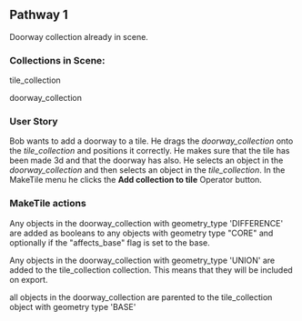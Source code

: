 ## Pathway 1

Doorway collection already in scene.

### Collections in Scene:

tile_collection

doorway_collection


### User Story
Bob wants to add a doorway to a tile. He drags the *doorway_collection* onto the *tile_collection* and positions it correctly. He makes sure that the tile has been made 3d and that the doorway has also.
He selects an object in the *doorway_collection* and then selects an object in the *tile_collection*. In the MakeTile menu he clicks the **Add collection to tile** Operator button.

### MakeTile actions
Any objects in the doorway_collection with geometry_type 'DIFFERENCE' are added as booleans to any objects with geometry type "CORE" and optionally if the "affects_base" flag is set to the base.

Any objects in the doorway_collection with geometry_type 'UNION' are added to the tile_collection collection. This means that they will be included on export.

all objects in the doorway_collection are parented to the tile_collection object with geometry type 'BASE'


